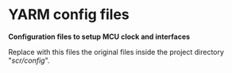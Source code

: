# YARM config files

**Configuration files to setup MCU clock and interfaces**

Replace with this files the original files inside the project directory "*scr/config*".
